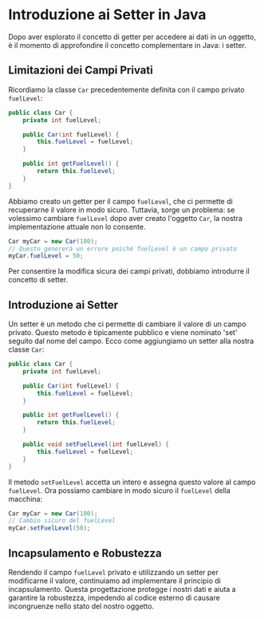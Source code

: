 
# Introduzione ai Setter in Java

Dopo aver esplorato il concetto di getter per accedere ai dati in un oggetto, è il momento di approfondire il concetto complementare in Java: i setter.

## Limitazioni dei Campi Privati
Ricordiamo la classe `Car` precedentemente definita con il campo privato `fuelLevel`:

```java
public class Car {
    private int fuelLevel;

    public Car(int fuelLevel) {
        this.fuelLevel = fuelLevel;
    }

    public int getFuelLevel() {
        return this.fuelLevel;
    }
}
```

Abbiamo creato un getter per il campo `fuelLevel`, che ci permette di recuperarne il valore in modo sicuro. Tuttavia, sorge un problema: se volessimo cambiare `fuelLevel` dopo aver creato l'oggetto `Car`, la nostra implementazione attuale non lo consente.

```java
Car myCar = new Car(100);
// Questo genererà un errore poiché fuelLevel è un campo privato
myCar.fuelLevel = 50;
```

Per consentire la modifica sicura dei campi privati, dobbiamo introdurre il concetto di setter.

## Introduzione ai Setter
Un setter è un metodo che ci permette di cambiare il valore di un campo privato. Questo metodo è tipicamente pubblico e viene nominato 'set' seguito dal nome del campo. Ecco come aggiungiamo un setter alla nostra classe `Car`:

```java
public class Car {
    private int fuelLevel;

    public Car(int fuelLevel) {
        this.fuelLevel = fuelLevel;
    }

    public int getFuelLevel() {
        return this.fuelLevel;
    }

    public void setFuelLevel(int fuelLevel) {
        this.fuelLevel = fuelLevel;
    }
}
```

Il metodo `setFuelLevel` accetta un intero e assegna questo valore al campo `fuelLevel`. Ora possiamo cambiare in modo sicuro il `fuelLevel` della macchina:

```java
Car myCar = new Car(100);
// Cambio sicuro del fuelLevel
myCar.setFuelLevel(50);
```

## Incapsulamento e Robustezza
Rendendo il campo `fuelLevel` privato e utilizzando un setter per modificarne il valore, continuiamo ad implementare il principio di incapsulamento. Questa progettazione protegge i nostri dati e aiuta a garantire la robustezza, impedendo al codice esterno di causare incongruenze nello stato del nostro oggetto.

